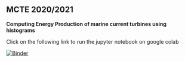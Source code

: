 ## MCTE 2020/2021

**Computing Energy Production of marine current turbines using histograms**

Click on the following link to run the jupyter notebook on google colab 

[![Binder](https://colab.research.google.com/assets/colab-badge.svg)](https://colab.research.google.com/github/joaochenriques/MCTE_2020_2021/blob/main/HistogramsForEnergyProduction/EnergyProduction_V06.ipynb)


